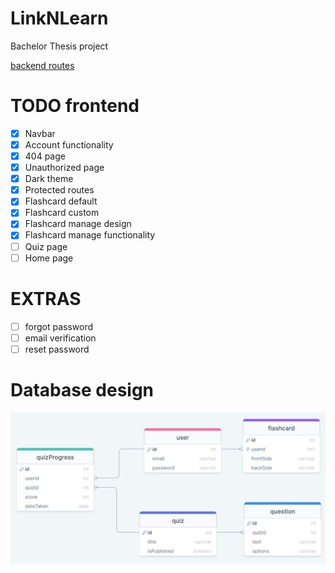 # LinkNLearn

Bachelor Thesis project

[backend routes](./backend/README.md)

# TODO frontend

-   [x] Navbar
-   [x] Account functionality
-   [x] 404 page
-   [x] Unauthorized page
-   [x] Dark theme
-   [x] Protected routes
-   [x] Flashcard default
-   [x] Flashcard custom
-   [x] Flashcard manage design
-   [x] Flashcard manage functionality
-   [ ] Quiz page
-   [ ] Home page

# EXTRAS

-   [ ] forgot password
-   [ ] email verification
-   [ ] reset password

# Database design

![Database design](backend/database%20design.png)
